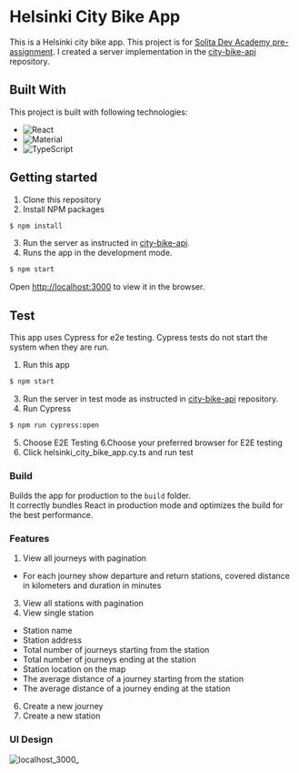 # Helsinki City Bike App

This is a Helsinki city bike app. This project is for [Solita Dev Academy pre-assignment](https://github.com/solita/dev-academy-2023-exercise).
I created a server implementation in the [city-bike-api](https://github.com/sisufuyu/city-bike-api) repository.

## Built With

This project is built with following technologies:
* ![React](https://img.shields.io/badge/React-20232a.svg?logo=react&logoColor=61DAFB)
* ![Material](https://img.shields.io/badge/Material-ui-0081CB.svg?logo=material-ui&logoColor=white)
* ![TypeScript](https://img.shields.io/badge/TypeScript-007ACC.svg?logo=typescript&logoColor=white)

## Getting started
1. Clone this repository
2. Install NPM packages
```bash
$ npm install
```
3. Run the server as instructed in [city-bike-api](https://github.com/sisufuyu/city-bike-api).
4. Runs the app in the development mode.
```bash
$ npm start
```
Open [http://localhost:3000](http://localhost:3000) to view it in the browser.

## Test

This app uses Cypress for e2e testing. Cypress tests do not start the system when they are run. 
1. Run this app
```bash
$ npm start
```
3. Run the server in test mode as instructed in [city-bike-api](https://github.com/sisufuyu/city-bike-api) repository.
4. Run Cypress
```bash
$ npm run cypress:open
```
5. Choose E2E Testing
6.Choose your preferred browser for E2E testing
7. Click helsinki_city_bike_app.cy.ts and run test

### Build

Builds the app for production to the `build` folder.\
It correctly bundles React in production mode and optimizes the build for the best performance.

### Features
1. View all journeys with pagination
* For each journey show departure and return stations, covered distance in kilometers and duration in minutes
3. View all stations with pagination
5. View single station
* Station name
* Station address
* Total number of journeys starting from the station
* Total number of journeys ending at the station
* Station location on the map
* The average distance of a journey starting from the station
* The average distance of a journey ending at the station
6. Create a new journey
7. Create a new station

### UI Design
![localhost_3000_](https://github.com/sisufuyu/city-bike-app/assets/20355911/5e02025e-23bc-4663-8727-f25902c0dd72)

